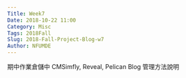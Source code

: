 ```yaml
---
Title: Week7
Date: 2018-10-22 11:00
Category: Misc
Tags: 2018Fall
Slug: 2018-Fall-Project-Blog-w7
Author: NFUMDE
---
```


期中作業倉儲中 CMSimfly, Reveal, Pelican Blog 管理方法說明

<!-- PELICAN_END_SUMMARY -->



